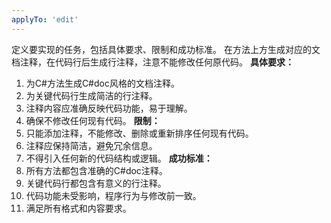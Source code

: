 ```yaml
---
applyTo: 'edit'
---
```

定义要实现的任务，包括具体要求、限制和成功标准。
在方法上方生成对应的文档注释，在代码行后生成行注释，注意不能修改任何原代码。
**具体要求：**
1. 为C#方法生成C#doc风格的文档注释。
2. 为关键代码行生成简洁的行注释。
3. 注释内容应准确反映代码功能，易于理解。
4. 确保不修改任何现有代码。
**限制：**
1. 只能添加注释，不能修改、删除或重新排序任何现有代码。
2. 注释应保持简洁，避免冗余信息。
3. 不得引入任何新的代码结构或逻辑。
**成功标准：**
1. 所有方法都包含准确的C#doc注释。
2. 关键代码行都包含有意义的行注释。
3. 代码功能未受影响，程序行为与修改前一致。
4. 满足所有格式和内容要求。
